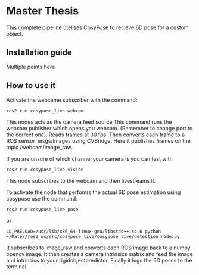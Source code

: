 # Master Thesis

This complete pipeline utelises CosyPose to recieve 6D pose for a custom object. 

## Installation guide 
Multiple points here 

## How to use it 
Activate the webcame subscriber with the command:
```
ros2 run cosypose_live webcam
```
This nodes acts as the camera feed source
This command runs the webcam publisher which opens you webcam. (Remember to change port to the correct one). Reads frames at 30 fps.
Then converts each frame to a ROS sensor_msgs/Images using CVBridge. Here it publishes frames on the topic /webcam/image_raw.

If you are unsure of which channel your camera is you can test with
```
ros2 run cosypose_live vision
```
This node subscribes to the webcam and then livestreams it.

To activate the node that perfomrs the actual 6D pose estimation using cosypose use the command:
```
ros2 run cosypose_live pose
```
or
```
LD_PRELOAD=/usr/lib/x86_64-linux-gnu/libstdc++.so.6 python ~/Mater/ros2_ws/src/cosypose_live/cosypose_live/detection_node.py
```
It subscribes to image_raw and converts each ROS image back to a
numpy opencv image. It then creates a camera intrinsics matrix and feed the image and intrinsics to your rigidobjectpredictor.
Finally it logs the 6D poses to the terminal.
